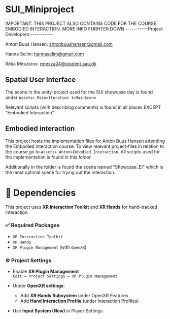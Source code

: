 # SUI_Miniproject
IMPORTANT: THIS PROJECT ALSO CONTAINS CODE FOR THE COURSE EMBODIED INTERACTION. MORE INFO FURHTER DOWN
-----------Project Developers:-----------

Anton Buus Hansen: antonbuushansen@gmail.com

Hanna Selim: hannaselim@gmail.com

Réka Mészáros: rmesza24@student.aau.dk

## Spatial User Interface

The scene in the unity-project used for the SUI showcase day is found under `Assets>_Main>Iteration 1>MainScene`

Relevant scripts (with describing comments) is found in all places EXCEPT "Embodied Interaction"


## Embodied interaction
This project hosts the implementation files for Anton Buus Hansen attending the Embodied Interaction course. To view relevant project-files in relation to the course go to `Assets>_Anton>Embodied Interaction`. All scripts used for the implementation is found in this folder. 

Additionally in the folder is found the scene named "Showcase_EI" which is the most optimal scene for trying out the interaction. 

# 👐 Dependencies

This project uses **XR Interaction Toolkit** and **XR Hands** for hand-tracked interaction.

### ✅ Required Packages
- `XR Interaction Toolkit`
- `XR Hands`
- `XR Plugin Management` (with `OpenXR`)

### ⚙️ Project Settings
- Enable **XR Plugin Management**  
  `Edit → Project Settings → XR Plugin Management`

- Under **OpenXR settings**:
  - Add **XR Hands Subsystem** under OpenXR Features
  - Add **Hand Interaction Profile** (under Interaction Profiles)

- Use **Input System (New)** in Player Settings
